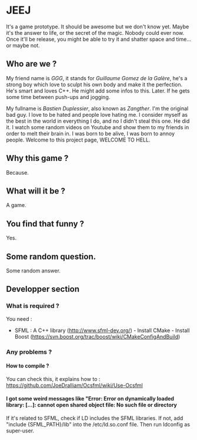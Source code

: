 # JEEJ
It's a game prototype. It should be awesome but we don't know yet. Maybe it's the answer to life, or the secret of the magic. Nobody could ever now. Once it'll be release, you might be able to try it and shatter space and time... or maybe not.

## Who are we ?
My friend name is _GGG_, it stands for _Guillaume Gomez de la Galère_, he's a strong boy which love to sculpt his own body and make it the perfection. He's smart and loves C++. He might add some infos to this. Later. If he gets some time between push-ups and jogging.

My fullname is _Bastien Duplessier_, also known as _Zangther_. I'm the original bad guy. I love to be hated and people love hating me. I consider myself as the best in the world in everything I do, and no I didn't steal this one. He did it. I watch some random videos on Youtube and show them to my friends in order to melt their brain in. I was born to be alive, I was born to annoy people. Welcome to this project page, WELCOME TO HELL.

## Why this game ?
Because.

## What will it be ?
A game.

## You find that funny ?
Yes.

## Some random question.
Some random answer.

## Developper section

### What is required ?

You need :
- SFML : A C++ library (http://www.sfml-dev.org/)
       - Install CMake
       - Install Boost (https://svn.boost.org/trac/boost/wiki/CMakeConfigAndBuild)

### Any problems ?

#### How to compile ?
You can check this, it explains how to : https://github.com/JoeDralliam/Ocsfml/wiki/Use-Ocsfml

#### I got some weird messages like "Error: Error on dynamically loaded library: [...]: cannot open shared object file: No such file or directory
If it's related to SFML, check if LD includes the SFML libraries. If not, add "include {SFML_PATH}/lib" into the /etc/ld.so.conf file. Then run ldconfig as super-user.
